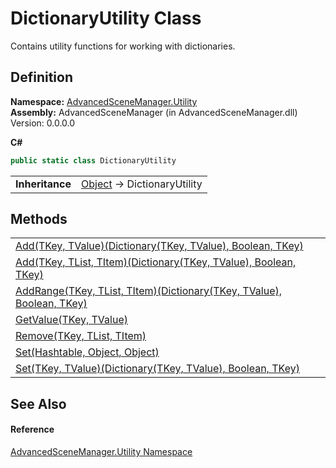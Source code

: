# DictionaryUtility Class


Contains utility functions for working with dictionaries.



## Definition
**Namespace:** <a href="N_AdvancedSceneManager_Utility">AdvancedSceneManager.Utility</a>  
**Assembly:** AdvancedSceneManager (in AdvancedSceneManager.dll) Version: 0.0.0.0

**C#**
``` C#
public static class DictionaryUtility
```

<table><tr><td><strong>Inheritance</strong></td><td><a href="https://learn.microsoft.com/dotnet/api/system.object" target="_blank" rel="noopener noreferrer">Object</a>  →  DictionaryUtility</td></tr>
</table>



## Methods
<table>
<tr>
<td><a href="M_AdvancedSceneManager_Utility_DictionaryUtility_Add__2">Add(TKey, TValue)(Dictionary(TKey, TValue), Boolean, TKey)</a></td>
<td> </td></tr>
<tr>
<td><a href="M_AdvancedSceneManager_Utility_DictionaryUtility_Add__3">Add(TKey, TList, TItem)(Dictionary(TKey, TValue), Boolean, TKey)</a></td>
<td> </td></tr>
<tr>
<td><a href="M_AdvancedSceneManager_Utility_DictionaryUtility_AddRange__3">AddRange(TKey, TList, TItem)(Dictionary(TKey, TValue), Boolean, TKey)</a></td>
<td> </td></tr>
<tr>
<td><a href="M_AdvancedSceneManager_Utility_DictionaryUtility_GetValue__2">GetValue(TKey, TValue)</a></td>
<td> </td></tr>
<tr>
<td><a href="M_AdvancedSceneManager_Utility_DictionaryUtility_Remove__3">Remove(TKey, TList, TItem)</a></td>
<td> </td></tr>
<tr>
<td><a href="M_AdvancedSceneManager_Utility_DictionaryUtility_Set">Set(Hashtable, Object, Object)</a></td>
<td> </td></tr>
<tr>
<td><a href="M_AdvancedSceneManager_Utility_DictionaryUtility_Set__2">Set(TKey, TValue)(Dictionary(TKey, TValue), Boolean, TKey)</a></td>
<td> </td></tr>
</table>

## See Also


#### Reference
<a href="N_AdvancedSceneManager_Utility">AdvancedSceneManager.Utility Namespace</a>  
